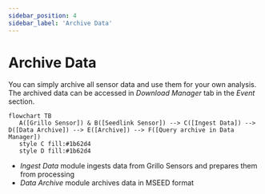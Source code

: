 ```yaml
---
sidebar_position: 4
sidebar_label: 'Archive Data'
---
```


# Archive Data
You can simply archive all sensor data and use them for your own analysis. The archived data can be accessed in <em>Download Manager</em> tab in the <em>Event</em> section.

```mermaid
flowchart TB
   A([Grillo Sensor]) & B([Seedlink Sensor]) --> C([Ingest Data]) --> D([Data Archive]) --> E([Archive]) --> F([Query archive in Data Manager])
   style C fill:#1b62d4
   style D fill:#1b62d4
```

- <em>Ingest Data</em> module ingests data from Grillo Sensors and prepares them from processing
- <em>Data Archive</em> module archives data in MSEED format